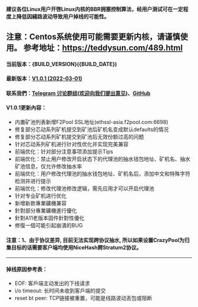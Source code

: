 #### 建议各位Linux用户开啓Linux内核的BBR拥塞控制算法，经用户测试可在一定程度上降低因綫路波动导致用户掉线的可能性。
注意：Centos系统使用可能需要更新内核，请谨慎使用。
参考地址：https://teddysun.com/489.html
----
#### 当前版本：{BUILD_VERSION}({BUILD_DATE})
#### 最新版本：[V1.0.1 (2022-03-01)](https://github.com/ethereum-proxy/EthereumProxy/releases/tag/1.0.1)
#### 联系我們：[Telegram 讨论群组(欢迎向我们提出意见)](https://t.me/ethereumproxy)、[GitHub](https://github.com/ethereum-proxy/ethereumproxy)
#### V1.0.1更新內容：
- 内置矿池列表新增F2Pool SSL地址(ethssl-asia.f2pool.com:6698)
- 修复部分芯动系列矿机提交到矿池后矿机名变成默认defaults的情况
- 修复部分芯动系列矿机提交到矿池后无效份额过高的问题
- 针对芯动系列矿机进行针对性优化并实现完美兼容
- 前端优化：针对部分注意事项添加提示Tips
- 前端优化：禁止用户修改开启状态下的代理池的抽水钱包地址、矿机名、抽水矿池信息，仅允许修改抽水率
- 前端优化：用户修改代理池的抽水钱包地址、矿机名后，添加中文和特殊字符检测并进行提示
- 前端优化：修改代理池修改逻辑，需先应用才可以开启代理池
- 针对专业矿机进行优化
- 新增新款專業礦機兼容
- 針對部分專業礦機進行優化
- 針對A11老版本固件針對性優化
- 修復一個可能引起崩潰的BUG

#### 注意：1、由于协议差异, 目前无法实现跨协议抽水, 所以如果设置CrazyPool为归集目标的话需要客户端均使用NiceHash鳄Stratum2协议。
----
#### 掉线原因参考表：
- EOF: 客戶端主动发出的下线请求
- i/o timeout: 长时间未收到客戶端的提交
- reset bt peer: TCP链接被重置，可能是线路波动丟包或阻断
